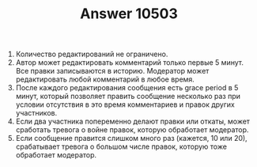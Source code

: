 ﻿---
title: "Answer 10503"
se.owner.user_id: 178988
se.owner.display_name: "Qwertiy"
se.owner.link: "https://ru.meta.stackoverflow.com/users/178988/qwertiy"
se.answer_id: 10503
se.question_id: 10502
se.post_type: answer
se.score: 4
se.is_accepted: True
---
<ol>
<li>Количество редактирований не ограничено.</li>
<li>Автор может редактировать комментарий только первые 5 минут. Все правки записываются в историю. Модератор может редактировать любой комментарий в любое время.</li>
<li>После каждого редактирования сообщения есть grace period в 5 минут, который позволяет править сообщение несколько раз при условии отсутствия в это время комментариев и правок других участников.</li>
<li>Если два участника попеременно делают правки или откаты, может сработать тревога о войне правок, которую обработает модератор.</li>
<li>Если сообщение правится слишком много раз (кажется, 10 или 20), срабатывает тревога о большом числе правок, которую тоже обработает модератор.</li>
</ol>
